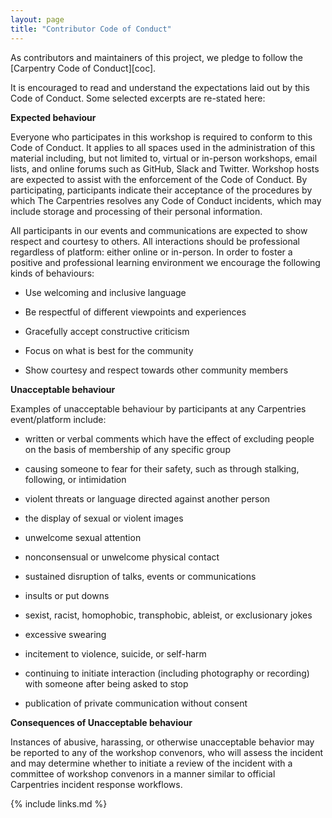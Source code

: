 ```yaml
---
layout: page
title: "Contributor Code of Conduct"
---
```

As contributors and maintainers of this project,
we pledge to follow the [Carpentry Code of Conduct][coc].

It is encouraged to read and understand the expectations 
laid out by this Code of Conduct. Some selected excerpts 
are re-stated here:

**Expected behaviour**

Everyone who participates in this workshop is required to 
conform to this Code of Conduct. It applies to all spaces 
used in the administration of this material including, but 
not limited to, virtual or in-person workshops, email lists, 
and online forums such as GitHub, Slack and Twitter. Workshop 
hosts are expected to assist with the enforcement of the Code 
of Conduct. By participating, participants indicate their 
acceptance of the procedures by which The Carpentries resolves 
any Code of Conduct incidents, which may include storage and 
processing of their personal information.

All participants in our events and communications are expected to 
show respect and courtesy to others. All interactions should be 
professional regardless of platform: either online or in-person. 
In order to foster a positive and professional learning environment 
we encourage the following kinds of behaviours:

* Use welcoming and inclusive language

* Be respectful of different viewpoints and experiences

* Gracefully accept constructive criticism

* Focus on what is best for the community

* Show courtesy and respect towards other community members

**Unacceptable behaviour**

Examples of unacceptable behaviour by participants at any Carpentries event/platform include:

* written or verbal comments which have the effect of excluding people on the basis of membership of any specific group

* causing someone to fear for their safety, such as through stalking, following, or intimidation

* violent threats or language directed against another person

* the display of sexual or violent images

* unwelcome sexual attention

* nonconsensual or unwelcome physical contact

* sustained disruption of talks, events or communications

* insults or put downs

* sexist, racist, homophobic, transphobic, ableist, or exclusionary jokes

* excessive swearing

* incitement to violence, suicide, or self-harm

* continuing to initiate interaction (including photography or recording) with someone after being asked to stop

* publication of private communication without consent

**Consequences of Unacceptable behaviour**

Instances of abusive, harassing, or otherwise unacceptable behavior
may be reported to any of the workshop convenors, who will assess the
incident and may determine whether to initiate a review of the
incident with a committee of workshop convenors in a manner similar to 
official Carpentries incident response workflows.

{% include links.md %}